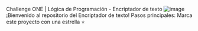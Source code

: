 Challenge ONE | Lógica de Programación - Encriptador de texto
![image](https://github.com/ownavarro1/app-text-encryptor1/assets/112905824/b79d07c5-e10d-4b5f-982e-41978620b5a9)
¡Bienvenido al repositorio del Encriptador de texto! Pasos principales:
Marca este proyecto con una estrella ⭐
